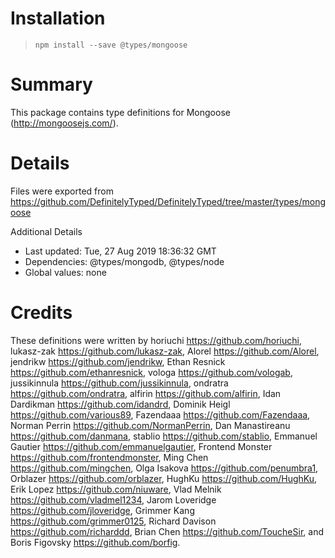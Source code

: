 # Installation
> `npm install --save @types/mongoose`

# Summary
This package contains type definitions for Mongoose (http://mongoosejs.com/).

# Details
Files were exported from https://github.com/DefinitelyTyped/DefinitelyTyped/tree/master/types/mongoose

Additional Details
 * Last updated: Tue, 27 Aug 2019 18:36:32 GMT
 * Dependencies: @types/mongodb, @types/node
 * Global values: none

# Credits
These definitions were written by horiuchi <https://github.com/horiuchi>, lukasz-zak <https://github.com/lukasz-zak>, Alorel <https://github.com/Alorel>, jendrikw <https://github.com/jendrikw>, Ethan Resnick <https://github.com/ethanresnick>, vologa <https://github.com/vologab>, jussikinnula <https://github.com/jussikinnula>, ondratra <https://github.com/ondratra>, alfirin <https://github.com/alfirin>, Idan Dardikman <https://github.com/idandrd>, Dominik Heigl <https://github.com/various89>, Fazendaaa <https://github.com/Fazendaaa>, Norman Perrin <https://github.com/NormanPerrin>, Dan Manastireanu <https://github.com/danmana>, stablio <https://github.com/stablio>, Emmanuel Gautier <https://github.com/emmanuelgautier>, Frontend Monster <https://github.com/frontendmonster>, Ming Chen <https://github.com/mingchen>, Olga Isakova <https://github.com/penumbra1>, Orblazer <https://github.com/orblazer>, HughKu <https://github.com/HughKu>, Erik Lopez <https://github.com/niuware>, Vlad Melnik <https://github.com/vladmel1234>, Jarom Loveridge <https://github.com/jloveridge>, Grimmer Kang <https://github.com/grimmer0125>, Richard Davison <https://github.com/richarddd>, Brian Chen <https://github.com/ToucheSir>, and Boris Figovsky <https://github.com/borfig>.
